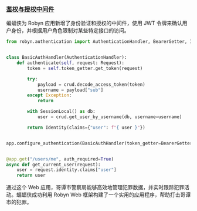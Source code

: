 ### [鉴权与授权中间件](https://robyn.tech/documentation/example_app/authentication-middlewares#authentication-and-authorization-middleware)

蝙蝠侠为 Robyn 应用新增了身份验证和授权的中间件，使用 JWT 令牌来确认用户身份，并根据用户角色限制对某些特定接口的访问。

```python
from robyn.authentication import AuthenticationHandler, BearerGetter, Identity


class BasicAuthHandler(AuthenticationHandler):
    def authenticate(self, request: Request):
        token = self.token_getter.get_token(request)

        try:
            payload = crud.decode_access_token(token)
            username = payload["sub"]
        except Exception:
            return

        with SessionLocal() as db:
            user = crud.get_user_by_username(db, username=username)

        return Identity(claims={"user": f"{ user }"})


app.configure_authentication(BasicAuthHandler(token_getter=BearerGetter()))


@app.get("/users/me", auth_required=True)
async def get_current_user(request):
    user = request.identity.claims["user"]
    return user


```

通过这个 Web 应用，哥谭市警察局能够高效地管理犯罪数据，并实时跟踪犯罪活动。蝙蝠侠成功利用 Robyn Web 框架构建了一个实用的应用程序，帮助打击哥谭市的犯罪。
